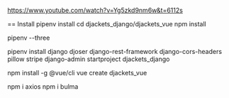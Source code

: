 https://www.youtube.com/watch?v=Yg5zkd9nm6w&t=6112s

== Install
pipenv install
cd djackets_django/djackets_vue
npm install





pipenv --three

pipenv install django djoser django-rest-framework django-cors-headers pillow stripe
django-admin startproject djackets_django



npm install -g @vue/cli
vue create djackets_vue

npm i axios
npm i bulma


